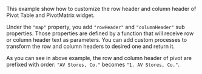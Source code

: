 This example show how to customize the row header and column header of Pivot Table and PivotMatrix widget.

Under the `"map"` property, you add `"rowHeader"` and `"columnHeader"` sub properties. Those properties are defined by a function that will receive row or column header text as parameters. You can add custom processes to transform the row and column headers to desired one and return it.

As you can see in above example, the row and column header of pivot are prefixed with order: `"AV Stores, Co."` becomes `"1. AV Stores, Co."`.